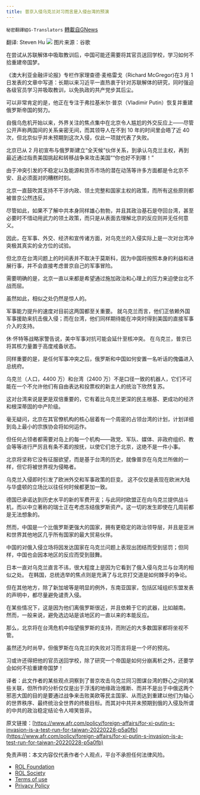 ```yaml
---
title: 普京入侵乌克兰对习而言是入侵台湾的预演
---
```

`秘密翻譯組G-Translators` [轉載自GNews](https://gnews.org/zh-hans/2103311/)

翻译: Steven Hu
![](https://assets.gnews.org/wp-content/uploads/2022/03/1-43.jpg)
图片来源：谷歌

在尝试从苏联解体中吸取教训后，中国可能还需要将其官员送回学校，学习如何不拾重建帝国梦。

《澳大利亚金融评论报》专栏作家理查德·麦格雷戈（Richard McGregor)在3 月 1 日发表的文章中写道：长期以来习近平一直热衷于针对苏联解体的研究，同时强迫各级官员学习并吸取教训，以免执政的共产党步其后尘。

可以非常肯定的是，他正在专注于弗拉基米尔·普京（Vladimir Putin）恢复并重建俄罗斯帝国的努力。

自俄乌危机开始以来，外界关注的焦点集中在北京令人尴尬的外交反应上——尽管公开声称两国间的关系亲密无间，而其领导人在不到 10 年的时间里会晤了近 40 次，但北京似乎并未预期到这次入侵，仅此一项就代表了失败。

北京已从 2 月初宣布与俄罗斯建立“全天候”伙伴关系，到承认乌克兰主权，再到最近通过指责美国挑起和转移战争来攻击美国““你也好不到哪！”

由于冲突引发的不稳定以及能源和货币市场的潜在动荡等许多方面都是令北京不安、且必须面对的糟糕时刻。

北京一直鼓吹其支持不干涉内政、领土完整和国家主权的政策，而所有这些原则都被普京公然违反。

尽管如此，如果不了解中共本身同样雄心勃勃，并且其政治基石是夺回台湾，甚至必要时不惜动用武力的领土政策，而只是从表面去理解北京的反应则并无任何意义。

因此，在军事、外交、经济和宣传诸方面，对乌克兰的入侵实际上是一次对台湾冲突极其真实的全方位的试验。

但北京在台湾问题上的时间表并不取决于莫斯科，因为中国将按照本身的利益和进展行事，并不会直接考虑普京自己的军事冒险。

需要明确的是，北京一直以来都是希望通过施加政治和心理上的压力来迫使台北不战而屈。

虽然如此，相似之处仍然是惊人的。

军事能力提升的速度对目前这两国都至关重要。 就乌克兰而言，他们正依赖外国军事援助来抗击俄入侵；而在台湾，他们同样期待能在冲突时得到美国的直接军事介入的支持。

休·怀特等战略家警告说，美中军事对抗可能会延什至核冲突。 在乌克兰，普京已将其核力量置于高度戒备状态。

同样重要的是，是任何军事冲突之后，俄罗斯和中国如何安置一名听话的傀儡进入总统府。

乌克兰（人口，4400 万）和台湾（2400 万）不是口径一致的机器人，它们不可能在一个不允许他们有自由表达和投票权的新主人的统治下欣然复苏。

这对台湾来说是更是双倍重要的，它有着比乌克兰更深的民主根基、更成功的经济和根深蒂固的中产阶级。

毫无疑问，北京在其官僚机构的核心层着有一个周密的占领台湾的计划，计划详细到岛上最小的宗族协会将如何运作。

但任何占领者都需要对岛上的每一个机构——政党、军队、媒体、非政府组织、教会等等进行严厉且有条不紊的按抚，以使它们忠于北京，这绝不是一件小事。

北京将坚称它没有征服欲望，而是基于台湾的历史，就像普京在乌克兰所做的一样，但它将被世界视为侵略者。

乌克兰入侵即时引发了欧洲外交和军事政策的巨变。 这不仅仅是表现在欧洲大陆与华盛顿的立场比以往任何时候都更加一致。

德国已承诺达到历史水平的新的军费开支；与此同时欧盟正在向乌克兰提供战斗机，而以中立著称的瑞士正在考虑冻结俄罗斯资产。这一切的发生即使在几周前都是无法想象的。

然而，中国是一个比俄罗斯更强大的国家，拥有更稳定的政治领导层，并且是亚洲和世界其他地区几乎所有国家的最大贸易伙伴。

中国的对俄入侵立场将因发达国家在乌克兰问题上表现出团结而受到惩罚；但同样，中国也会因本地区的反应而受到鼓舞。

日本一直对乌克兰直言不讳，很大程度上是因为它看到了俄入侵乌克兰与台湾的相似之处。 在韩国，总统选举的焦点则是充满了与北京打交道是如何棘手的争论。

但在其他地方，除了新加坡等是明显的例外，东南亚国家，包括区域组织东盟发表的声明中，都尽量避免谴责入侵。

在某些情况下，这是因为他们离俄罗斯很近，并且依赖于它的武器，比如越南。 然而，一般来说，避免选边站是该地区的一直以来的本能反应。

那么，北京将在台湾危机中指望俄罗斯的支持，而附近的大多数国家都将坐视不管。

虽然还为时尚早，但俄罗斯在乌克兰的失败对习而言将是一个坏的预兆。

习或许还得把他的官员送回学校，除了研究一个帝国是如何分崩离析之外，还要学会如何不拾重建帝国梦！

译者：此文作者的某些观点洞察到了普京攻击乌克兰同习图谋台湾的野心之间的某些关联，但所作的分析仅仅是出于浮浅的地缘政治推断、而并不是出于中俄这两个邪恶大国的目的是要通过战争来击败美欧等民主国家、从而达到重建以他们为轴心的世界秩序、最终统治全世界的终极目标。而其对中共并未预期到俄的入侵及所谓的中共的政治稳定结论令人啼笑皆非。

原文链接：[https://www.afr.com/policy/foreign-affairs/for-xi-putin-s-invasion-is-a-test-run-for-taiwan-20220228-p5a0fb](https://www.afr.com/policy/foreign-affairs/for-xi-putin-s-invasion-is-a-test-run-for-taiwan-20220228-p5a0fb)

 

免责声明：本文内容仅代表作者个人观点，平台不承担任何法律风险。

- [ROL Foundation](https://rolfoundation.org/)
- [ROL Society](https://rolsociety.org/)
- [Terms of use](https://gnews.org/terms-of-use-3/)
- [Privacy Policy](https://gnews.org/privacy-policy/)
